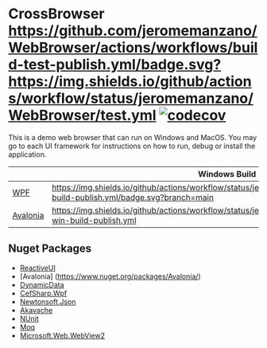 # CrossBrowser https://github.com/jeromemanzano/WebBrowser/actions/workflows/build-test-publish.yml/badge.svg?https://img.shields.io/github/actions/workflow/status/jeromemanzano/WebBrowser/test.yml [![codecov](https://codecov.io/gh/jeromemanzano/WebBrowser/branch/main/graph/badge.svg?token=AZIZO82XAF)](https://codecov.io/gh/jeromemanzano/WebBrowser)
This is a demo web browser that can run on Windows and MacOS. You may go to each UI framework for instructions on how to run, debug or install the application.

|                                                                             | Windows Build                                                                                                              | MacOS Build |
|-----------------------------------------------------------------------------|----------------------------------------------------------------------------------------------------------------------------|-------------|
| [WPF](https://github.com/jeromemanzano/WebBrowser/tree/main/WebBrowser.WPF) | https://img.shields.io/github/actions/workflow/status/jeromemanzano/WebBrowser/wpf-build-publish.yml/badge.svg?branch=main | N/A         |
| [Avalonia](https://github.com/jeromemanzano/WebBrowser/tree/main/WebBrowser.Avalonia)                                                                | https://img.shields.io/github/actions/workflow/status/jeromemanzano/WebBrowser/avalonia-win-build-publish.yml              | https://img.shields.io/github/actions/workflow/status/jeromemanzano/WebBrowser/avalonia-mac-build.yml        | Test              | TBA             |




## Nuget Packages
- [ReactiveUI](https://www.nuget.org/packages/ReactiveUI)
- [Avalonia] (https://www.nuget.org/packages/Avalonia/)
- [DynamicData](https://www.nuget.org/packages/DynamicData/)
- [CefSharp.Wpf](https://www.nuget.org/packages/CefSharp.Wpf)
- [Newtonsoft.Json](https://www.nuget.org/packages/Newtonsoft.Json)
- [Akavache](https://www.nuget.org/packages/akavache)
- [NUnit](https://www.nuget.org/packages/NUnit)
- [Moq](https://www.nuget.org/packages/Moq)
- [Microsoft.Web.WebView2](https://www.nuget.org/packages/Microsoft.Web.WebView2)
